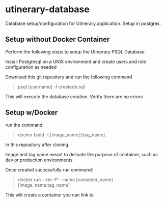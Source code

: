 # utinerary-database

Database setup/configuration for Utinerary application. Setup in postgres.

## Setup without Docker Container

Perform the following steps to setup the Utinerary PSQL Database.

Install Postgresql on a UNIX environment and create users and role configuration as needed

Download this git repository and run the following command

> psql [username] -f createdb.sql

This will execute the database creation. Verify there are no errors

## Setup w/Docker

run the command:

> docker build -t [image_name]:[tag_name] .

In this repository after cloning.

Image and tag name meant to delinate the purpose of container, such as dev or production environments

Once created successfully run command:

> docker run --rm -P --name [container_name] [image_name:tag_name]

This will create a container you can link to
